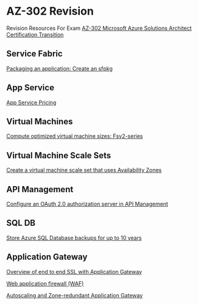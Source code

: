 # AZ-302 Revision
<p>Revision Resources For Exam <a href="https://www.microsoft.com/learning/exam-AZ-302.aspx">AZ-302 Microsoft Azure Solutions Architect Certification Transition</a></p>

<h2>Service Fabric</h2>
<p><a href="https://docs.microsoft.com/azure/service-fabric/service-fabric-package-apps#create-an-sfpkg">Packaging an application: Create an sfpkg</a></p>

<h2>App Service</h2>
<p><a href="https://azure.microsoft.com/pricing/details/app-service/windows">App Service Pricing</a></p>

<h2>Virtual Machines</h2>
<p><a href="https://docs.microsoft.com/azure/virtual-machines/windows/sizes-compute#fsv2-series-sup1sup">Compute optimized virtual machine sizes: Fsv2-series</a></p>

<h2>Virtual Machine Scale Sets</h2>
<p><a href="https://docs.microsoft.com/azure/virtual-machine-scale-sets/virtual-machine-scale-sets-use-availability-zones">Create a virtual machine scale set that uses Availability Zones</a></p>

<h2>API Management</h2>
<p><a href="https://docs.microsoft.com/azure/api-management/api-management-howto-oauth2">Configure an OAuth 2.0 authorization server in API Management</a></p>

<h2>SQL DB</h2>
<p><a href="https://docs.microsoft.com/azure/sql-database/sql-database-long-term-retention">Store Azure SQL Database backups for up to 10 years</a></p>

<h2>Application Gateway</h2>
<p><a href="https://docs.microsoft.com/azure/application-gateway/ssl-overview">Overview of end to end SSL with Application Gateway</a></p>
<p><a href="https://docs.microsoft.com/azure/application-gateway/waf-overview">Web application firewall (WAF)</a></p>
<p><a href="https://docs.microsoft.com/azure/application-gateway/application-gateway-autoscaling-zone-redundant">Autoscaling and Zone-redundant Application Gateway</a></p>
